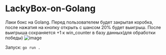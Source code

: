 # LackyBox-on-Golang
Лаки бокс на Golang. Перед пользователем будет закрытая коробка, после нажатия на кнопку открыть с шансом 20% будет выигрыш. После выигрыша сохраняется +1 к win_counter в базу данных(для обработки победы)
![image](https://github.com/user-attachments/assets/ada8a329-b851-4d91-a703-ffaf3219f51b)

Запуск: ```go run .```
